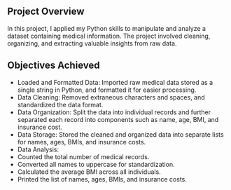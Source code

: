 ## Project Overview
In this project, I applied my Python skills to manipulate and analyze a dataset containing medical information. The project involved cleaning, organizing, and extracting valuable insights from raw data.

## Objectives Achieved
- Loaded and Formatted Data: Imported raw medical data stored as a single string in Python, and formatted it for easier processing.
- Data Cleaning: Removed extraneous characters and spaces, and standardized the data format.
- Data Organization: Split the data into individual records and further separated each record into components such as name, age, BMI, and insurance cost.
- Data Storage: Stored the cleaned and organized data into separate lists for names, ages, BMIs, and insurance costs.
- Data Analysis:
-   Counted the total number of medical records.
-   Converted all names to uppercase for standardization.
-   Calculated the average BMI across all individuals.
-   Printed the list of names, ages, BMIs, and insurance costs.
